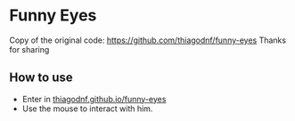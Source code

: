 Funny Eyes
=========
Copy of the original code: https://github.com/thiagodnf/funny-eyes
Thanks for sharing

How to use
----------
- Enter in [thiagodnf.github.io/funny-eyes]
- Use the mouse to interact with him.

[thiagodnf.github.io/funny-eyes]: http://thiagodnf.github.io/funny-eyes
